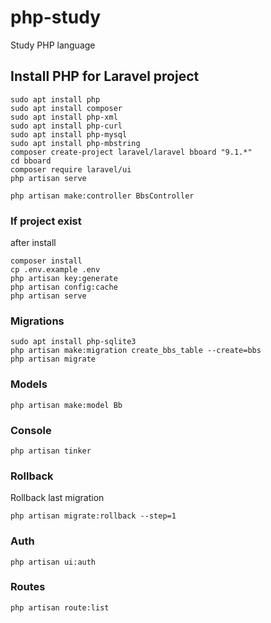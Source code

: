 # php-study
Study PHP language

## Install PHP for Laravel project
```
sudo apt install php
sudo apt install composer
sudo apt install php-xml
sudo apt install php-curl
sudo apt install php-mysql
sudo apt install php-mbstring
composer create-project laravel/laravel bboard "9.1.*"
cd bboard
composer require laravel/ui
php artisan serve

php artisan make:controller BbsController
```
### If project exist
after install
```
composer install
cp .env.example .env
php artisan key:generate
php artisan config:cache
php artisan serve
```

### Migrations
```
sudo apt install php-sqlite3
php artisan make:migration create_bbs_table --create=bbs
php artisan migrate
```

### Models
```
php artisan make:model Bb
```

### Console
```
php artisan tinker
```

### Rollback
Rollback last migration
```
php artisan migrate:rollback --step=1
```

### Auth
```
php artisan ui:auth
```

### Routes
```
php artisan route:list
```
